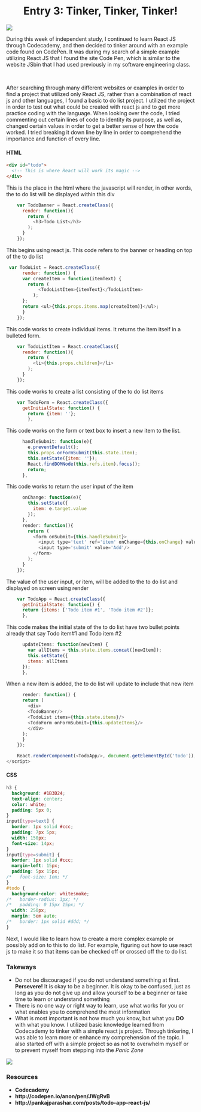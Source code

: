 
# <center>Entry 3: Tinker, Tinker, Tinker!</center>
<img src="../entries/images/tinker.gif" style="height:50px, width: 50px;" />


<p>During this week of independent study, I continued to learn React JS through Codecademy, and then decided to tinker around with an example code found on CodePen. It was during my search of a simple example utilizing React JS that I found the site Code Pen, which is similar to the website JSbin that I had used previously in my software engineering class. </p>
<br>
<p>After searching through many different websites or examples in order to find a project that utilized only React JS, rather than a combination of react js and other languages, I found a basic to do list project. I utilized the project in order to test out what could be created with react js and to get more practice coding with the language. When looking over the code, I tried commenting out certain lines of code to identity its purpose, as well as, changed certain values in order to get a better sense of how the code worked. I tried breaking it down line by line in order to comprehend the importance and function of every line. </p>

#### HTML

```html
<div id="todo">
  <!-- This is where React will work its magic -->
</div>
```

<p>This is the place in the html where the javascript will render, in other words, the to do list will be displayed within this div</p>

```javascript
    var TodoBanner = React.createClass({
      render: function(){
        return (
          <h3>Todo List</h3>
        );
      }
    }); 
```
    
<p>This begins using react js. This code refers to the banner or heading on top of the to do list</p>


```javascript
 var TodoList = React.createClass({
      render: function() {
      var createItem = function(itemText) {
        return (
            <TodoListItem>{itemText}</TodoListItem>
          );
      };
      return <ul>{this.props.items.map(createItem)}</ul>;
      }
    });
```

<p>This code works to create individual items. It returns the item itself in a bulleted form.</p>

```javascript
    var TodoListItem = React.createClass({
      render: function(){
        return (
          <li>{this.props.children}</li>
        );
      }
    });
```

<p>This code works to create a list consisting of the to do list items </p>

```javascript
    var TodoForm = React.createClass({
      getInitialState: function() {
        return {item: ''};
        },
```

<p>This code works on the form or text box to insert a new item to the list.</p>

```javascript
      handleSubmit: function(e){
        e.preventDefault();
        this.props.onFormSubmit(this.state.item);
        this.setState({item: ''});
        React.findDOMNode(this.refs.item).focus();
        return;
      },
```
      
<p>This code works to return the user input of the item </p>

```javascript
      onChange: function(e){
        this.setState({
          item: e.target.value
        });
      },
      render: function(){
        return (
          <form onSubmit={this.handleSubmit}>
            <input type='text' ref='item' onChange={this.onChange} value={this.state.item}/>
            <input type='submit' value='Add'/>
          </form>
        );
      }
    });	
```

<p>The value of the user input, or item, will be added to the to do list and displayed on screen using render</p>

```javascript
    var TodoApp = React.createClass({
      getInitialState: function() {
      return {items: ['Todo item #1', 'Todo item #2']};
      },
```

<p>This code makes the initial state of the to do list have two bullet points already that say Todo item#1 and Todo item #2</p>

```javascript
      updateItems: function(newItem) {
        var allItems = this.state.items.concat([newItem]);
        this.setState({
        items: allItems
      });
      },
```

<p>When a new item is added, the to do list will update to include that new item</p>

```javascript
      render: function() {
      return (
        <div>
        <TodoBanner/>
        <TodoList items={this.state.items}/>
        <TodoForm onFormSubmit={this.updateItems}/>
        </div>
      );
      }
    });

    React.renderComponent(<TodoApp/>, document.getElementById('todo'));
</script>
```


#### CSS

```css
h3 {
  background: #1B3D24;
  text-align: center;
  color: white;
  padding: 5px 0;
}
input[type=text] {
  border: 1px solid #ccc;
  padding: 7px 5px;
  width: 150px;
  font-size: 14px;
}
input[type=submit] {
  border: 1px solid #ccc;
  margin-left: 15px;
  padding: 5px 15px;
/*   font-size: 1em; */
}
#todo {
  background-color: whitesmoke;
/*   border-radius: 3px; */
/*   padding: 0 15px 15px; */
  width: 250px;
  margin: 5em auto;
/*   border: 1px solid #ddd; */
}
```

<p>Next, I would like to learn how to create a more complex example or possibly add on to this to do list. For example, figuring out how to use react js to make it so that items can be checked off or crossed off the to do list. </p>

### Takeways
<ul>
	<li>Do not be discouraged if you do not understand something at first. <strong>Persevere!</strong> It is okay to be a beginner. It is okay to be confused, just as long as you do not give up and allow yourself to be a beginner or take time to learn or understand something</strong></li>
	<li>There is no one way or right way to learn, use what works for you or what enables you to comprehend the most information</li>
	<li>What is most important is not how much you know, but what you <strong>DO</strong> with what you know. I utilized basic knowledge learned from Codecademy to tinker with a simple react js project. Through tinkering, I was able to learn more or enhance my comprehension of the topic. I also started off with a simple project so as not to overwhelm myself or to prevent myself from stepping into the <em>Panic Zone</em> </li>
</ul>

<img src="../entries/images/practice.jpeg"/>

### Resources
<ul>
    <strong><li>Codecademy</li></strong>
    <strong><li>http://codepen.io/anon/pen/JWgRvB</li></strong>
    <strong><li>http://pankajparashar.com/posts/todo-app-react-js/</li></strong>
<ul>


